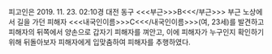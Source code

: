 피고인은 2019. 11. 23. 02:10경 대전 동구 <<<부근>>>B<<</부근>>> 부근 노상에서 길을 가던 피해자 <<<내국인이름>>>C<<</내국인이름>>>(여, 23세)를 발견하고 피해자의 뒤쪽에서 양손으로 갑자기 피해자를 껴안고, 이에 피해자가 누구인지 확인하기 위해 뒤돌아보자 피해자에게 입맞춤하여 피해자를 추행하였다.